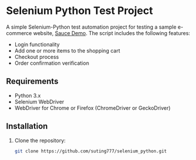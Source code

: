 # Selenium Python Test Project

A simple Selenium-Python test automation project for testing a sample e-commerce website, [Sauce Demo](https://www.saucedemo.com/). The script includes the following features:

- Login functionality
- Add one or more items to the shopping cart
- Checkout process
- Order confirmation verification

## Requirements
- Python 3.x
- Selenium WebDriver
- WebDriver for Chrome or Firefox (ChromeDriver or GeckoDriver)

## Installation
1. Clone the repository:
   ```bash
   git clone https://github.com/suting777/selenium_python.git
